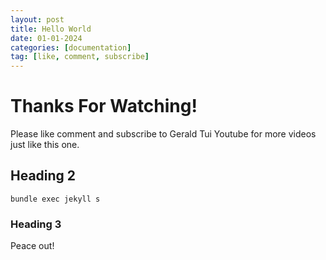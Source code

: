 ```yaml
---
layout: post
title: Hello World
date: 01-01-2024
categories: [documentation]
tag: [like, comment, subscribe]
---
```


# Thanks For Watching! 

Please like comment and subscribe to Gerald Tui Youtube for more videos just like this one. 


## Heading 2

```console 
bundle exec jekyll s
```

### Heading 3

Peace out! 